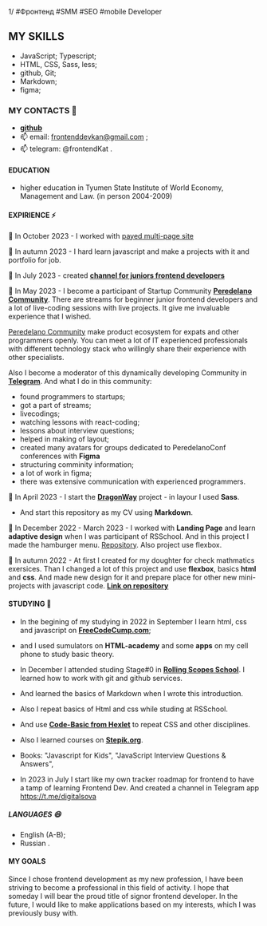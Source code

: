 1/ #Фронтенд #SMM #SEO #mobile Developer

## MY SKILLS

- JavaScript; Typescript;
- HTML, CSS, Sass, less;
- github, Git;
- Markdown;
- figma;


### MY CONTACTS 💬
- **[github](https://github.com/frontenddevkan)**
- 📫 email: frontenddevkan@gmail.com ;
- 📫 telegram: @frontendKat .


#### EDUCATION
- higher education in Tyumen State Institute of World Economy, Management and Law. (in person 2004-2009)


#### EXPIRIENCE ⚡

🌱 In October 2023 - I worked with [payed multi-page site](https://doctorhomeopath.ru)

🌱 In autumn 2023 - I hard learn javascript and make a projects with it and portfolio for job.

🌱 In July 2023 - created **[channel for juniors frontend developers](https://t.me/digitalsova)**

🌱 In May 2023 - I become a participant of Startup Community **[Peredelano Community](https://t.me/+SFNoVxR6Nk85ZDYy)**. There are streams for beginner junior frontend developers and a lot of live-coding sessions with live projects. It give me invaluable experience that I wished.

[Peredelano Community](https://t.me/+SFNoVxR6Nk85ZDYy) make product ecosystem for expats and other programmers openly. You can meet a lot of IT experienced professionals with different technology stack who willingly share their experience with other specialists.

Also I become a moderator of this dynamically developing Community in **[Telegram](https://t.me/+SFNoVxR6Nk85ZDYy)**.
And what I do in this community:

- found programmers to startups;
- got a part of streams;
- livecodings;
- watching lessons with react-coding;
- lessons about interview questions;
- helped in making of layout;
- created many avatars for groups dedicated to PeredelanoConf conferences with **Figma**
- structuring comminity information;
- a lot of work in figma;
- there was extensive communication with experienced programmers.

🌱 In April 2023 - I start the **[DragonWay](https://github.com/frontenddevkan/DragonWay)** project - in layour I used **Sass**.
- And start this repository as my CV using **Markdown**.

🌱 In December 2022 - March 2023 - I worked with **Landing Page** and learn **adaptive design** when I was participant of RSSchool. And in this project I made the hamburger menu. [Repository](https://github.com/frontenddevkan/Landing). Also project use flexbox.

🌱  In autumn 2022 - At first I created for my doughter for check mathmatics exersices. Than I changed a lot of this project and use **flexbox**, basics **html** and **css**. And made new design for it and prepare place
for other new mini-projects with javascript code. **[Link on repository](https://github.com/frontenddevkan/PortalForApps)**

#### STUDYING 🔭
- In the begining of my studying in 2022 in September I learn html, css and javascript on **[FreeCodeCump.com](freeCodeCump.com)**;
- and I used sumulators on **HTML-academy** and some **apps** on my cell phone to study basic theory.
- In December I attended studing Stage#0 in **[Rolling Scopes School](https://rollingscopes.com/)**. I learned how to work with git and github services.
- And learned the basics of Markdown when I wrote this introduction.
- Also I repeat basics of Html and css while studing at RSSchool.
- And use **[Code-Basic from Hexlet](https://code-basics.com)** to repeat CSS and other disciplines.
- Also I learned courses on **[Stepik.org](stepik.org)**.
- Books:
"Javascript for Kids",
"JavaScript Interview Questions & Answers",

- In 2023 in July I start like my own tracker roadmap for frontend to have a tamp of learning Frontend Dev. And created a channel in Telegram app https://t.me/digitalsova

##### LANGUAGES 😄
- English (A-B);
- Russian .

#### MY GOALS

Since I chose frontend development as my new profession, I have been striving to become a professional in this field of activity.
I hope that someday I will bear the proud title of signor frontend developer.
In the future, I would like to make applications based on my interests, which I was previously busy with.


